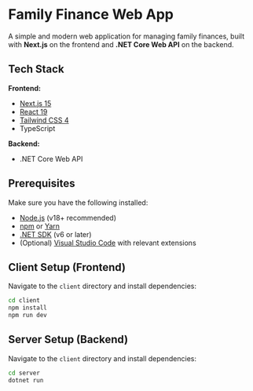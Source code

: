 # Family Finance Web App

A simple and modern web application for managing family finances, built with **Next.js** on the frontend and **.NET Core Web API** on the backend.


## Tech Stack

**Frontend:**

- [Next.js 15](https://nextjs.org/)
- [React 19](https://reactjs.org/)
- [Tailwind CSS 4](https://tailwindcss.com/)
- TypeScript

**Backend:**

- .NET Core Web API

## Prerequisites

Make sure you have the following installed:

- [Node.js](https://nodejs.org/) (v18+ recommended)
- [npm](https://www.npmjs.com/) or [Yarn](https://yarnpkg.com/)
- [.NET SDK](https://dotnet.microsoft.com/en-us/download) (v6 or later)
- (Optional) [Visual Studio Code](https://code.visualstudio.com/) with relevant extensions


## Client Setup (Frontend)

Navigate to the `client` directory and install dependencies:

```bash
cd client
npm install
npm run dev
```

## Server Setup (Backend)

Navigate to the `client` directory and install dependencies:

```bash
cd server
dotnet run

